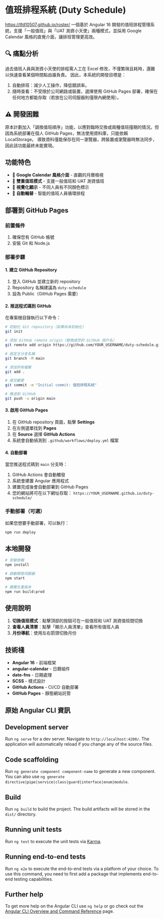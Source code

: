 # 值班排程系統 (Duty Schedule)

https://tfd10507.github.io/roster/
一個基於 Angular 16 開發的值班排程管理系統，支援「一般值班」與「UAT 測資小天使」兩種模式，並採用 Google Calendar 風格的直覺介面，讓排班管理更高效。

## 🔍 痛點分析
過去值班人員與測資小天使的排程需人工在 Excel 修改，不僅繁瑣且耗時，還難以快速查看某個時間點由誰負責。
因此，本系統的開發目標是：

1. 自動排班：減少人工操作，降低錯誤率。
2. 隨時查看：不受限於公司網路或裝置，選擇使用 GitHub Pages 部署，確保在任何地方都能存取（若放在公司伺服器則僅限內網使用）。

## ⚠️ 開發困難
原本計劃加入「調換值班順序」功能，以應對臨時交換或兩種值班撞期的情況。但因為系統部署在個人 GitHub Pages，無法使用資料庫，只能依賴 LocalStorage。
導致資料僅能保存在同一瀏覽器，跨裝置或瀏覽器時無法同步，因此該功能最終未能實現。

## 功能特色

- 📅 **Google Calendar 風格介面** - 直觀的月曆檢視
- 👥 **雙重值班模式** - 支援一般值班和 UAT 測資值班
- 🎨 **視覺化顯示** - 不同人員有不同顏色標示
- 🔄 **自動輪替** - 智能的值班人員循環排程

## 部署到 GitHub Pages

### 前置條件

1. 確保您有 GitHub 帳號
2. 安裝 Git 和 Node.js

### 部署步驟

#### 1. 建立 GitHub Repository

1. 登入 GitHub 並建立新的 repository
2. Repository 名稱建議為 `duty-schedule`
3. 設為 Public（GitHub Pages 需要）

#### 2. 推送程式碼到 GitHub

在專案根目錄執行以下命令：

```bash
# 初始化 Git repository（如果尚未初始化）
git init

# 添加 GitHub remote origin（替換成您的 GitHub 用戶名）
git remote add origin https://github.com/YOUR_USERNAME/duty-schedule.git

# 設定主分支名稱
git branch -M main

# 添加所有檔案
git add .

# 提交變更
git commit -m "Initial commit: 值班排程系統"

# 推送到 GitHub
git push -u origin main
```

#### 3. 啟用 GitHub Pages

1. 在 GitHub repository 頁面，點擊 **Settings**
2. 在左側選單找到 **Pages**
3. 在 **Source** 選擇 **GitHub Actions**
4. 系統會自動偵測到 `.github/workflows/deploy.yml` 檔案

#### 4. 自動部署

當您推送程式碼到 `main` 分支時：

1. GitHub Actions 會自動觸發
2. 系統會建置 Angular 應用程式
3. 建置完成後會自動部署到 GitHub Pages
4. 您的網站將可在以下網址存取：
   `https://YOUR_USERNAME.github.io/duty-schedule/`

### 手動部署（可選）

如果您想要手動部署，可以執行：

```bash
npm run deploy
```

## 本地開發

```bash
# 安裝依賴
npm install

# 啟動開發伺服器
npm start

# 建置生產版本
npm run build:prod
```

## 使用說明

1. **切換值班模式**：點擊頂部的按鈕可在一般值班和 UAT 測資值班間切換
2. **查看人員清單**：點擊「顯示人員清單」查看所有值班人員
3. **月份導航**：使用左右箭頭切換月份

## 技術棧

- **Angular 16** - 前端框架
- **angular-calendar** - 日曆組件
- **date-fns** - 日期處理
- **SCSS** - 樣式設計
- **GitHub Actions** - CI/CD 自動部署
- **GitHub Pages** - 靜態網站託管

## 原始 Angular CLI 資訊

## Development server

Run `ng serve` for a dev server. Navigate to `http://localhost:4200/`. The application will automatically reload if you change any of the source files.

## Code scaffolding

Run `ng generate component component-name` to generate a new component. You can also use `ng generate directive|pipe|service|class|guard|interface|enum|module`.

## Build

Run `ng build` to build the project. The build artifacts will be stored in the `dist/` directory.

## Running unit tests

Run `ng test` to execute the unit tests via [Karma](https://karma-runner.github.io).

## Running end-to-end tests

Run `ng e2e` to execute the end-to-end tests via a platform of your choice. To use this command, you need to first add a package that implements end-to-end testing capabilities.

## Further help

To get more help on the Angular CLI use `ng help` or go check out the [Angular CLI Overview and Command Reference](https://angular.io/cli) page.
